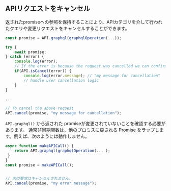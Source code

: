 ## APIリクエストをキャンセル

返されたpromiseへの参照を保持することにより、APIカテゴリを介して行われたクエリや変更リクエストをキャンセルすることができます。

```javascript
const promise = API.graphql(graphqlOperation(...));

try {
    await promise;
} catch (error) {
    console.log(error); 
    // If the error is because the request was cancelled we can confirm here.
    if(API.isCancel(error)) {
        console.log(error.message); // "my message for cancellation"
        // handle user cancellation logic
    }
}

...

// To cancel the above request
API.cancel(promise, "my message for cancellation");
```

`API.graphql()` から返された promiseが変更されていないことを確認する必要があります。 通常非同期関数は、他のプロミスに戻される Promise をラップします。例えば、次のようには動作しません。

```javascript
async function makeAPICall() {
    return API.graphql(graphqlOperation(... ); 
 }
}
const promise = makeAPICall();


// 次の要求はキャンセルされません。
API.cancel(promise, "my error message");
```
